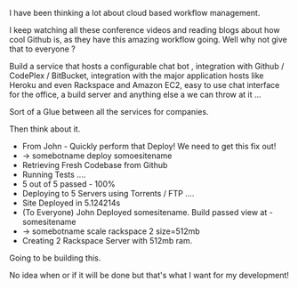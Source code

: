 I have been thinking a lot about cloud based workflow management.

I keep watching all these conference videos and reading blogs about how cool Github is, as they have this amazing workflow going. Well why not give that to everyone ?


Build a service that hosts a configurable chat bot , integration with Github / CodePlex / BitBucket, integration with the major application hosts like Heroku and even Rackspace and Amazon EC2, easy to use chat interface for the office, a build server and anything else a we can throw at it ...

Sort of a Glue between all the services for companies.

Then think about it.

* From John - Quickly perform that Deploy! We need to get this fix out!<br />
* -&gt; somebotname deploy somoesitename<br />
* Retrieving Fresh Codebase from Github<br />
* Running Tests ....<br />
* 5 out of 5 passed - 100%<br />
* Deploying to 5 Servers using Torrents / FTP ....<br />
* Site Deployed in 5.124214s<br />
* (To Everyone) John Deployed somesitename. Build passed view at - somesitename<br />
* -&gt; somebotname scale rackspace 2 size=512mb<br />
* Creating 2 Rackspace Server with 512mb ram.<br />

Going to be building this.

No idea when or if it will be done but that's what I want for my development!